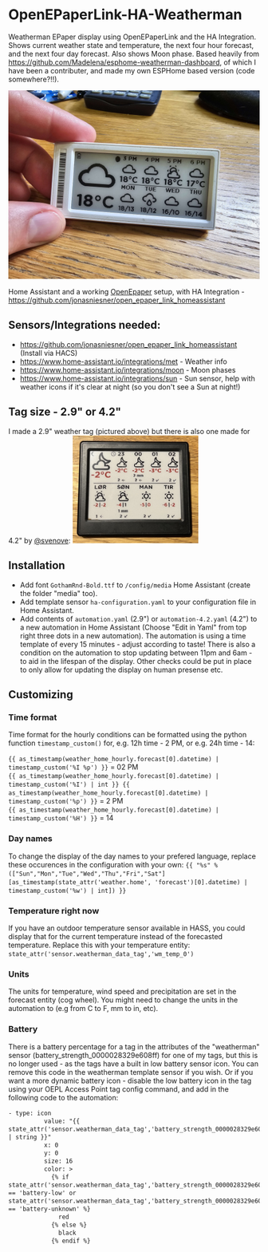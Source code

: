 # OpenEPaperLink-HA-Weatherman
Weatherman EPaper display using OpenEPaperLink and the HA Integration. Shows current weather state and temperature, the next four hour forecast, and the next four day forecast. Also shows Moon phase. Based heavily from https://github.com/Madelena/esphome-weatherman-dashboard, of which I have been a contributer, and made my own ESPHome based version (code somewhere?!!).

![Epaper Tag using Weatherman data](/20230925_143005.jpg?raw=true "Example")

Home Assistant and a working [OpenEpaper](https://openepaperlink.de/) setup, with HA Integration - https://github.com/jonasniesner/open_epaper_link_homeassistant

## Sensors/Integrations needed:

* https://github.com/jonasniesner/open_epaper_link_homeassistant (Install via HACS)
* https://www.home-assistant.io/integrations/met - Weather info
* https://www.home-assistant.io/integrations/moon - Moon phases
* https://www.home-assistant.io/integrations/sun - Sun sensor, help with weather icons if it's clear at night (so you don't see a Sun at night!)

## Tag size - 2.9" or 4.2"
I made a 2.9" weather tag (pictured above) but there is also one made for 4.2" by [@svenove](https://github.com/svenove/):
<img src="4.2-tag.jpg" width="50%" alt="4.2 Epaper Tag using Weatherman data">

## Installation
* Add font `GothamRnd-Bold.ttf` to `/config/media` Home Assistant (create the folder "media" too).
* Add template sensor `ha-configuration.yaml` to your configuration file in Home Assistant.
* Add contents of `automation.yaml` (2.9") or `automation-4.2.yaml` (4.2") to a new automation in Home Assistant (Choose "Edit in Yaml" from top right three dots in a new automation). The automation is using a time template of every 15 minutes - adjust according to taste! There is also a condition on the automation to stop updating between 11pm and 6am - to aid in the lifespan of the display. Other checks could be put in place to only allow for updating the display on human presense etc.

## Customizing
### Time format
Time format for the hourly conditions can be formatted using the python function `timestamp_custom()` for, e.g. 12h time - 2 PM, or e.g. 24h time - 14:

`{{ as_timestamp(weather_home_hourly.forecast[0].datetime) | timestamp_custom('%I %p') }}` = 02 PM  
`{{ as_timestamp(weather_home_hourly.forecast[0].datetime) | timestamp_custom('%I') | int }} {{ as_timestamp(weather_home_hourly.forecast[0].datetime) | timestamp_custom('%p') }}` = 2 PM  
`{{ as_timestamp(weather_home_hourly.forecast[0].datetime) | timestamp_custom('%H') }}` = 14  

### Day names
To change the display of the day names to your prefered language, replace these occurences in the configuration with your own:
`{{ "%s" % (["Sun","Mon","Tue","Wed","Thu","Fri","Sat"][as_timestamp(state_attr('weather.home', 'forecast')[0].datetime) | timestamp_custom('%w') | int]) }}`

### Temperature right now
If you have an outdoor temperature sensor available in HASS, you could display that for the current temperature instead of the forecasted temperature.
Replace this with your temperature entity: `state_attr('sensor.weatherman_data_tag','wm_temp_0')`

### Units
The units for temperature, wind speed and precipitation are set in the forecast entity (cog wheel).
You might need to change the units in the automation to (e.g from C to F, mm to in, etc).

### Battery
There is a battery percentage for a tag in the attributes of the "weatherman" sensor (battery_strength_0000028329e608ff) for one of my tags, but this is no longer used - as the tags have a built in low battery sensor icon. You can remove this code in the weatherman template sensor if you wish. Or if you want a more dynamic battery icon - disable the low battery icon in the tag using your OEPL Access Point tag config command, and add in the following code to the automation:

```
- type: icon
          value: "{{ state_attr('sensor.weatherman_data_tag','battery_strength_0000028329e608ff') | string }}"
          x: 0
          y: 0
          size: 16
          color: >
            {% if state_attr('sensor.weatherman_data_tag','battery_strength_0000028329e608ff') == 'battery-low' or state_attr('sensor.weatherman_data_tag','battery_strength_0000028329e608ff') == 'battery-unknown' %}
              red
            {% else %}
              black
            {% endif %}
```

